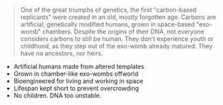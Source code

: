 

> One of the great triumphs of genetics, the first "carbon-based replicants" were created in an old, mostly forgotten age. Carbons are artificial, genetically modified humans, grown in space-based "exo-womb" chambers. Despite the origins of their DNA, not everyone considers carbons to still be human. They don't experience youth or childhood, as they step out of the exo-womb already matured. They have no ancestors, nor heirs.




- Artificial humans made from altered templates
- Grown in chamber-like exo-wombs offworld
- Bioengineered for living and working in space
- Lifespan kept short to prevent overcrowding
- No children. DNA too unstable.